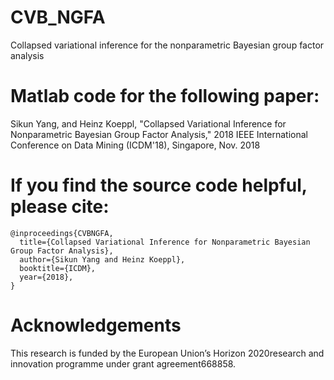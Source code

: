 # CVB_NGFA

Collapsed variational inference for the nonparametric Bayesian group factor analysis


# Matlab code for the following paper:

Sikun Yang, and Heinz Koeppl, "Collapsed Variational Inference for Nonparametric Bayesian Group Factor Analysis," 2018 IEEE International Conference on Data Mining (ICDM'18), Singapore, Nov. 2018

# If you find the source code helpful, please cite:

    @inproceedings{CVBNGFA,
      title={Collapsed Variational Inference for Nonparametric Bayesian Group Factor Analysis},
      author={Sikun Yang and Heinz Koeppl},
      booktitle={ICDM},
      year={2018},
    }
    
# Acknowledgements

This research is funded by the European Union’s Horizon 2020research and innovation programme under grant agreement668858.
